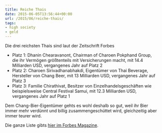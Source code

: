 ```yaml
---
title: Reiche Thais
date: 2015-06-05T13:56:44+00:00
url: /2015/06/reiche-thais/
tags:
- high society
- geld
---
```


Die drei reichsten Thais sind laut der Zeitschrift Forbes

* Platz 1: Dhanin Chearavanont, Chairman of Charoen Pokphand Group, die ihr Vermögen größtenteils mit Versicherungen macht, mit 14.4 Milliarden USD, vergangenes Jahr auf Platz 2
* Platz 2: Charoen Sirivadhanabhakdi, Eigentümer von Thai Beverage, Hersteller von Chang Beer, mit 13 Milliarden USD, vergangenes Jahr auf Platz 3
* Platz 3: Familie Chirathivat, Besitzer von Einzelhandelsgeschäften wie beispielsweise Central Festival Samui, mit 12.3 Milliarden USD, vergangenes Jahr auf Platz 1

Dem Chang-Bier-Eigentümer gehts es wohl deshalb so gut, weil ihr Bier immer mehr verdünnt und billig zusammengeschüttet wird, gleichzeitig aber immer teurer wird.

Die ganze Liste gibts <a href="http://www.forbes.com/fdc/welcome_mjx.shtml" target="_blank">hier im Forbes Magazine</a>.
